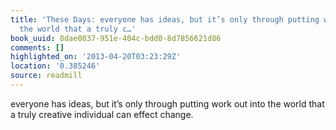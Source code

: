 ```yaml
---
title: 'These Days: everyone has ideas, but it’s only through putting work out into
  the world that a truly c…'
book_uuid: 8dae0837-951e-404c-bdd0-8d7856621d86
comments: []
highlighted_on: '2013-04-20T03:23:29Z'
location: '0.385246'
source: readmill
---
```


everyone has ideas, but it’s only through putting work out into the world that a truly creative individual can effect change.